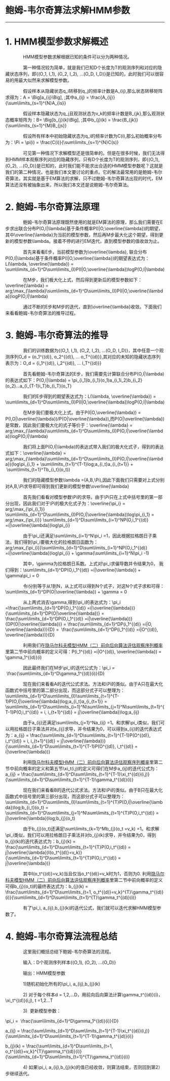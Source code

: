 # 鲍姆-韦尔奇算法求解HMM参数

---

# 1. HMM模型参数求解概述

　　　　HMM模型参数求解根据已知的条件可以分为两种情况。

　　　　第一种情况较为简单，就是我们已知D个长度为T的观测序列和对应的隐藏状态序列，即\{\(O\_1, I\_1\), \(O\_2, I\_2\), ...\(O\_D, I\_D\)\}是已知的，此时我们可以很容易的用最大似然来求解模型参数。

　　　　假设样本从隐藏状态q\_i转移到q\_j的频率计数是A\_{ij},那么状态转移矩阵求得为：A = \Big\[a\_{ij}\Big\], \;其中a\_{ij} = \frac{A\_{ij}}{\sum\limits\_{s=1}^{N}A\_{is}}

　　　　假设样本隐藏状态为q\_j且观测状态为v\_k的频率计数是B\_{jk},那么观测状态概率矩阵为：B= \Big\[b\_{j}\(k\)\Big\], \;其中b\_{j}\(k\) = \frac{B\_{jk}}{\sum\limits\_{s=1}^{M}B\_{js}}

　　　　假设所有样本中初始隐藏状态为q\_i的频率计数为C\(i\),那么初始概率分布为：\Pi = \pi\(i\) = \frac{C\(i\)}{\sum\limits\_{s=1}^{N}C\(s\)}

　　　　可见第一种情况下求解模型还是很简单的。但是在很多时候，我们无法得到HMM样本观察序列对应的隐藏序列，只有D个长度为T的观测序列，即\{\(O\_1\), \(O\_2\), ...\(O\_D\)\}是已知的，此时我们能不能求出合适的HMM模型参数呢？这就是我们的第二种情况，也是我们本文要讨论的重点。它的解法最常用的是鲍姆-韦尔奇算法，其实就是基于EM算法的求解，只不过鲍姆-韦尔奇算法出现的时代，EM算法还没有被抽象出来，所以我们本文还是说鲍姆-韦尔奇算法。

# 2. 鲍姆-韦尔奇算法原理

　　　　鲍姆-韦尔奇算法原理既然使用的就是EM算法的原理，那么我们需要在E步求出联合分布P\(O,I\|\lambda\)基于条件概率P\(I\|O,\overline{\lambda}\)的期望，其中\overline{\lambda}为当前的模型参数，然后再M步最大化这个期望，得到更新的模型参数\lambda。接着不停的进行EM迭代，直到模型参数的值收敛为止。

　　　　首先来看看E步，当前模型参数为\overline{\lambda}, 联合分布P\(O,I\|\lambda\)基于条件概率P\(I\|O,\overline{\lambda}\)的期望表达式为：L\(\lambda, \overline{\lambda}\) = \sum\limits\_{d=1}^D\sum\limits\_{I}P\(I\|O,\overline{\lambda}\)logP\(O,I\|\lambda\)

　　　　在M步，我们极大化上式，然后得到更新后的模型参数如下：　\overline{\lambda} = arg\;\max\_{\lambda}\sum\limits\_{d=1}^D\sum\limits\_{I}P\(I\|O,\overline{\lambda}\)logP\(O,I\|\lambda\)

　　　　通过不断的E步和M步的迭代，直到\overline{\lambda}收敛。下面我们来看看鲍姆-韦尔奇算法的推导过程。

# 3. 鲍姆-韦尔奇算法的推导

　　　　我们的训练数据为\{\(O\_1, I\_1\), \(O\_2, I\_2\), ...\(O\_D, I\_D\)\}，其中任意一个观测序列O\_d = \{o\_1^{\(d\)}, o\_2^{\(d\)}, ... o\_T^{\(d\)}\},其对应的未知的隐藏状态序列表示为：O\_d = \{i\_1^{\(d\)}, i\_2^{\(d\)}, ... i\_T^{\(d\)}\}

　　　　首先看鲍姆-韦尔奇算法的E步，我们需要先计算联合分布P\(O,I\|\lambda\)的表达式如下：P\(O,I\|\lambda\) = \pi\_{i\_1}b\_{i\_1}\(o\_1\)a\_{i\_1i\_2}b\_{i\_2}\(o\_2\)...a\_{i\_{T-1}i\_T}b\_{i\_T}\(o\_T\)

　　　　我们的E步得到的期望表达式为：L\(\lambda, \overline{\lambda}\) = \sum\limits\_{d=1}^D\sum\limits\_{I}P\(I\|O,\overline{\lambda}\)logP\(O,I\|\lambda\)

　　　　在M步我们要极大化上式。由于P\(I\|O,\overline{\lambda}\) = P\(I,O\|\overline{\lambda}\)/P\(O\|\overline{\lambda}\),而P\(O\|\overline{\lambda}\)是常数，因此我们要极大化的式子等价于：\overline{\lambda} = arg\;\max\_{\lambda}\sum\limits\_{d=1}^D\sum\limits\_{I}P\(O,I\|\overline{\lambda}\)logP\(O,I\|\lambda\)

　　　　我们将上面P\(O,I\|\lambda\)的表达式带入我们的极大化式子，得到的表达式如下：\overline{\lambda} = arg\;\max\_{\lambda}\sum\limits\_{d=1}^D\sum\limits\_{I}P\(O,I\|\overline{\lambda}\)\(log\pi\_{i\_1} + \sum\limits\_{t=1}^{T-1}log\;a\_{i\_t}a\_{i\_{t+1}} +  \sum\limits\_{t=1}^Tb\_{i\_t}\(o\_t\)\)

　　　　我们的隐藏模型参数\lambda =\(A,B,\Pi\),因此下面我们只需要对上式分别对A,B,\Pi求导即可得到我们更新的模型参数\overline{\lambda}



　　　　首先我们看看对模型参数\Pi的求导。由于\Pi只在上式中括号里的第一部分出现，因此我们对于\Pi的极大化式子为：\overline{\pi\_i} = arg\;\max\_{\pi\_{i\_1}} \sum\limits\_{d=1}^D\sum\limits\_{I}P\(O,I\|\overline{\lambda}\)log\pi\_{i\_1} = arg\;\max\_{\pi\_{i}} \sum\limits\_{d=1}^D\sum\limits\_{i=1}^NP\(O,i\_1^{\(d\)} =i\|\overline{\lambda}\)log\pi\_{i}

　　　　由于\pi\_i还满足\sum\limits\_{i=1}^N\pi\_i =1，因此根据拉格朗日子乘法，我们得到\pi\_i要极大化的拉格朗日函数为：arg\;\max\_{\pi\_{i}}\sum\limits\_{d=1}^D\sum\limits\_{i=1}^NP\(O,i\_1^{\(d\)} =i\|\overline{\lambda}\)log\pi\_{i} + \gamma\(\sum\limits\_{i=1}^N\pi\_i -1\)

　　　　其中，\gamma为拉格朗日系数。上式对\pi\_i求偏导数并令结果为0， 我们得到：\sum\limits\_{d=1}^DP\(O,i\_1^{\(d\)} =i\|\overline{\lambda}\) + \gamma\pi\_i = 0

　　　　令i分别等于从1到N，从上式可以得到N个式子，对这N个式子求和可得：\sum\limits\_{d=1}^DP\(O\|\overline{\lambda}\) + \gamma = 0

　　　　从上两式消去\gamma,得到\pi\_i的表达式为：\pi\_i =\frac{\sum\limits\_{d=1}^DP\(O,i\_1^{\(d\)} =i\|\overline{\lambda}\)}{\sum\limits\_{d=1}^DP\(O\|\overline{\lambda}\)} = \frac{\sum\limits\_{d=1}^DP\(O,i\_1^{\(d\)} =i\|\overline{\lambda}\)}{DP\(O\|\overline{\lambda}\)} = \frac{\sum\limits\_{d=1}^DP\(i\_1^{\(d\)} =i\|O, \overline{\lambda}\)}{D} =  \frac{\sum\limits\_{d=1}^DP\(i\_1^{\(d\)} =i\|O^{\(d\)}, \overline{\lambda}\)}{D}

　　　　利用我们在[隐马尔科夫模型HMM（二）前向后向算法评估观察序列概率](http://www.cnblogs.com/pinard/p/6955871.html)里第二节中前向概率的定义可得：P\(i\_1^{\(d\)} =i\|O^{\(d\)}, \overline{\lambda}\) = \gamma\_1^{\(d\)}\(i\)

　　　　因此最终我们在M步\pi\_i的迭代公式为：\pi\_i =  \frac{\sum\limits\_{d=1}^D\gamma\_1^{\(d\)}\(i\)}{D}



　　　　现在我们来看看A的迭代公式求法。方法和\Pi的类似。由于A只在最大化函数式中括号里的第二部分出现，而这部分式子可以整理为：\sum\limits\_{d=1}^D\sum\limits\_{I}\sum\limits\_{t=1}^{T-1}P\(O,I\|\overline{\lambda}\)log\;a\_{i\_t}a\_{i\_{t+1}} = \sum\limits\_{d=1}^D\sum\limits\_{i=1}^N\sum\limits\_{j=1}^N\sum\limits\_{t=1}^{T-1}P\(O,i\_t^{\(d\)} = i, i\_{t+1}^{\(d\)} = j\|\overline{\lambda}\)log\;a\_{ij}

　　　　由于a\_{ij}还满足\sum\limits\_{j=1}^Na\_{ij} =1。和求解\pi\_i类似，我们可以用拉格朗日子乘法并对a\_{ij}求导，并令结果为0，可以得到a\_{ij}的迭代表达式为：a\_{ij} = \frac{\sum\limits\_{d=1}^D\sum\limits\_{t=1}^{T-1}P\(O^{\(d\)}, i\_t^{\(d\)} = i, i\_{t+1}^{\(d\)} = j\|\overline{\lambda}\)}{\sum\limits\_{d=1}^D\sum\limits\_{t=1}^{T-1}P\(O^{\(d\)}, i\_t^{\(d\)} = i\|\overline{\lambda}\)}

　　　　利用[隐马尔科夫模型HMM（二）前向后向算法评估观察序列概率](http://www.cnblogs.com/pinard/p/6955871.html)里第二节中前向概率的定义和第五节\xi\_t\(i,j\)的定义可得们在M步a\_{ij}的迭代公式为：a\_{ij} = \frac{\sum\limits\_{d=1}^D\sum\limits\_{t=1}^{T-1}\xi\_t^{\(d\)}\(i,j\)}{\sum\limits\_{d=1}^D\sum\limits\_{t=1}^{T-1}\gamma\_t^{\(d\)}\(i\)}



　　　　现在我们来看看B的迭代公式求法。方法和\Pi的类似。由于B只在最大化函数式中括号里的第三部分出现，而这部分式子可以整理为：\sum\limits\_{d=1}^D\sum\limits\_{I}\sum\limits\_{t=1}^{T}P\(O,I\|\overline{\lambda}\)log\;b\_{i\_t}\(o\_t\) = \sum\limits\_{d=1}^D\sum\limits\_{j=1}^N\sum\limits\_{t=1}^{T}P\(O,i\_t^{\(d\)} = j\|\overline{\lambda}\)log\;b\_{j}\(o\_t\)

　　　　由于b\_{j}\(o\_t\)还满足\sum\limits\_{k=1}^Mb\_{j}\(o\_t =v\_k\) =1。和求解\pi\_i类似，我们可以用拉格朗日子乘法并对b\_{j}\(k\)求导，并令结果为0，得到b\_{j}\(k\)的迭代表达式为：b\_{j}\(k\) = \frac{\sum\limits\_{d=1}^D\sum\limits\_{t=1}^{T}P\(O,i\_t^{\(d\)} = j\|\overline{\lambda}\)I\(o\_t^{\(d\)}=v\_k\)}{\sum\limits\_{d=1}^D\sum\limits\_{t=1}^{T}P\(O,i\_t^{\(d\)} = j\|\overline{\lambda}\)}

　　　　其中I\(o\_t^{\(d\)}=v\_k\)当且仅当o\_t^{\(d\)}=v\_k时为1，否则为0. 利用[隐马尔科夫模型HMM（二）前向后向算法评估观察序列概率](http://www.cnblogs.com/pinard/p/6955871.html)里第二节中前向概率的定义可得b\_{j}\(o\_t\)的最终表达式为：b\_{j}\(k\) = \frac{\sum\limits\_{d=1}^D\sum\limits\_{t=1, o\_t^{\(d\)}=v\_k}^{T}\gamma\_t^{\(d\)}\(i\)}{\sum\limits\_{d=1}^D\sum\limits\_{t=1}^{T}\gamma\_t^{\(d\)}\(i\)}

　　　　有了\pi\_i, a\_{ij},b\_{j}\(k\)的迭代公式，我们就可以迭代求解HMM模型参数了。

# 4. 鲍姆-韦尔奇算法流程总结

　　　　这里我们概括总结下鲍姆-韦尔奇算法的流程。

　　　　输入：D个观测序列样本\{\(O\_1\), \(O\_2\), ...\(O\_D\)\}

　　　　输出：HMM模型参数

　　　　1\)随机初始化所有的\pi\_i, a\_{ij},b\_{j}\(k\)

　　　　2\) 对于每个样本d = 1,2,...D，用前向后向算法计算\gamma\_t^{\(d\)}\(i\)，\xi\_t^{\(d\)}\(i,j\), t =1,2...T

　　　　3\)  更新模型参数：

\pi\_i =  \frac{\sum\limits\_{d=1}^D\gamma\_1^{\(d\)}\(i\)}{D}

a\_{ij} = \frac{\sum\limits\_{d=1}^D\sum\limits\_{t=1}^{T-1}\xi\_t^{\(d\)}\(i,j\)}{\sum\limits\_{d=1}^D\sum\limits\_{t=1}^{T-1}\gamma\_t^{\(d\)}\(i\)}

b\_{j}\(k\) = \frac{\sum\limits\_{d=1}^D\sum\limits\_{t=1, o\_t^{\(d\)}=v\_k}^{T}\gamma\_t^{\(d\)}\(i\)}{\sum\limits\_{d=1}^D\sum\limits\_{t=1}^{T}\gamma\_t^{\(d\)}\(i\)}

　　　　4\) 如果\pi\_i, a\_{ij},b\_{j}\(k\)的值已经收敛，则算法结束，否则回到第2）步继续迭代。


